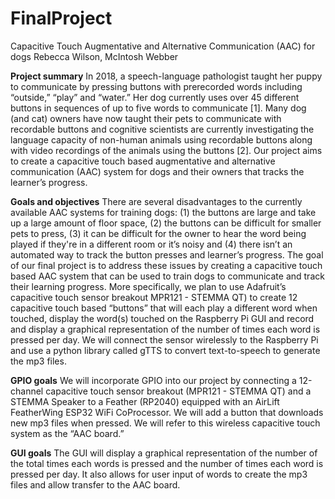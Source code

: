 # FinalProject

Capacitive Touch Augmentative and Alternative Communication (AAC) for dogs
Rebecca Wilson, McIntosh Webber

**Project summary**
In 2018, a speech-language pathologist taught her puppy to communicate by pressing buttons with prerecorded words including “outside,” “play” and “water.” Her dog currently uses over 45 different buttons in sequences of up to five words to communicate [1]. Many dog (and cat) owners have now taught their pets to communicate with recordable buttons and cognitive scientists are currently investigating the language capacity of non-human animals using recordable buttons along with video recordings of the animals using the buttons [2]. Our project aims to create a capacitive touch based augmentative and alternative communication (AAC) system for dogs and their owners that tracks the learner’s progress. 

**Goals and objectives**
There are several disadvantages to the currently available AAC systems for training dogs: (1) the buttons are large and take up a large amount of floor space, (2) the buttons can be difficult for smaller pets to press, (3) it can be difficult for the owner to hear the word being played if they're in a different room or it’s noisy and (4) there isn’t an automated way to track the button presses and learner’s progress. 
The goal of our final project is to address these issues by creating a capacitive touch based AAC system that can be used to train dogs to communicate and track their learning progress. More specifically, we plan to use Adafruit’s capacitive touch sensor breakout MPR121 - STEMMA QT) to create 12 capacitive touch based “buttons” that will each play a different word when touched, display the word(s) touched on the Raspberry Pi GUI and record and display a graphical representation of the number of times each word is pressed per day.  We will connect the sensor wirelessly to the Raspberry Pi and use a python library called gTTS to convert text-to-speech to generate the mp3 files.

**GPIO goals**
We will incorporate GPIO into our project by connecting a 12-channel capacitive touch sensor breakout (MPR121 - STEMMA QT) and a STEMMA Speaker to a Feather (RP2040) equipped with an AirLift FeatherWing ESP32 WiFi CoProcessor. We will add a button that downloads new mp3 files when pressed. We will refer to this wireless capacitive touch system as the “AAC board.”

**GUI goals**
The GUI will display a graphical representation of the number of the total times each words is pressed and the number of times each word is pressed per day. It also allows for user input of words to create the mp3 files and allow transfer to the AAC board.  
